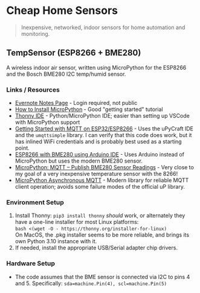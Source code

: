 Cheap Home Sensors
==================

> Inexpensive, networked, indoor sensors for home automation and monitoring.


## TempSensor (ESP8266 + BME280)

A wireless indoor air sensor, written using MicroPython for the ESP8266 and the
Bosch BME280 I2C temp/humid sensor.


### Links / Resources

* [Evernote Notes Page][EN] - Login required, not public
* [How to Install MicroPython][inst] - Good "getting started" tutorial
* [Thonny IDE][thonny] - Python/MicroPython IDE; easier than setting up VSCode
  with MicroPython support
* [Getting Started with MQTT on ESP32/ESP8266][rnt] - Uses the uPyCraft IDE and
  the `umqttsimple` library.  I can verify that this code does work, but it has
  inlined WiFi credentials and is probably best used as a starting point.
* [ESP8266 with BME280 using Arduino IDE][rnt2] - Uses Arduino instead of
  MicroPython but uses the modern BME280 sensor.
* [MicroPython: MQTT – Publish BME280 Sensor Readings][rnt3] - Very close to
  my goal of a very inexpensive temperature sensor with the 8266!
* [MicroPython Asynchronous MQTT][mqttas] - Modern library for reliable MQTT
  client operation; avoids some failure modes of the official uP library.

[EN]: https://share.evernote.com/note/1eaa817e-7288-409e-be1a-0f192c8e4d94
[inst]: https://www.kevsrobots.com/blog/how-to-install-micropython.html
[thonny]: https://thonny.org/
[rnt]: https://randomnerdtutorials.com/micropython-mqtt-esp32-esp8266/
[rnt2]: https://randomnerdtutorials.com/esp8266-bme280-arduino-ide/
[rnt3]: https://randomnerdtutorials.com/micropython-mqtt-publish-bme280-esp32-esp8266/
[mqttas]: https://github.com/peterhinch/micropython-mqtt/tree/master


### Environment Setup

1. Install Thonny: `pip3 install thonny` *should* work, or alternately they have
   a one-line installer for most Linux platforms:  
   `bash <(wget -O - https://thonny.org/installer-for-linux)`  
   On MacOS, the .pkg installer seems to be more reliable, and brings its own
   Python 3.10 instance with it.
2. If needed, install the appropriate USB/Serial adapter chip drivers.


### Hardware Setup

* The code assumes that the BME sensor is connected via I2C to pins 4 and 5.
  Specifically: `sda=machine.Pin(4), scl=machine.Pin(5)`
